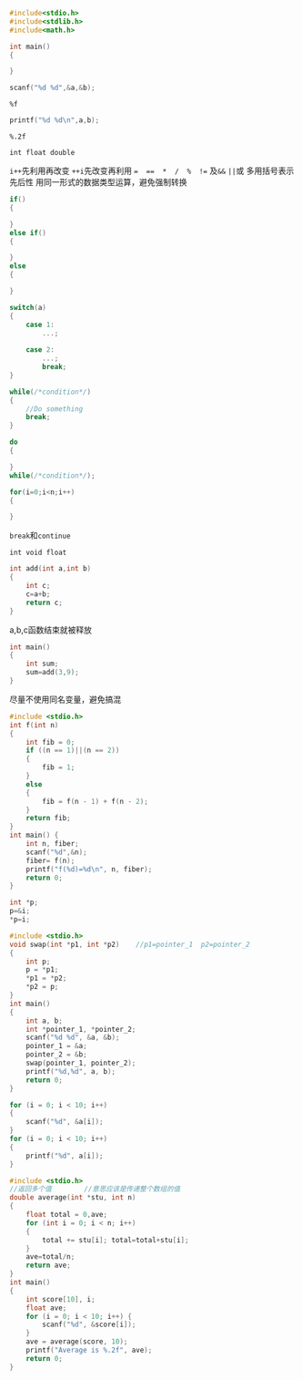 ```c
#include<stdio.h>
#include<stdlib.h>
#include<math.h>

int main()
{

}
```
```c
scanf("%d %d",&a,&b);
```
`%f`
```c
printf("%d %d\n",a,b);
```
`%.2f`

`int float double`

`i++`先利用再改变
`++i`先改变再利用
`=  ==  *  /  %  !=`
及`&&`  `||`或
多用括号表示先后性
用同一形式的数据类型运算，避免强制转换
```c
if()
{

}
else if()
{

}
else
{

}
```
```c
switch(a)
{
    case 1:
        ...;
        
    case 2:
        ...;
        break;
}
```
```c
while(/*condition*/)
{
    //Do something
    break;
}

do
{

} 
while(/*condition*/);
```
```c
for(i=0;i<n;i++)
{

}
```
`break`和`continue`

`int void float`
```c
int add(int a,int b)
{
    int c;
    c=a+b;
    return c;
}
```
a,b,c函数结束就被释放
```c
int main()
{
    int sum;
    sum=add(3,9);
}
```
尽量不使用同名变量，避免搞混
```c
#include <stdio.h>
int f(int n) 
{
    int fib = 0;
    if ((n == 1)||(n == 2)) 
    {
        fib = 1;
    } 
    else 
    {
        fib = f(n - 1) + f(n - 2);
    }
    return fib;
}
int main() {
    int n, fiber;
    scanf("%d",&n);
    fiber= f(n);
    printf("f(%d)=%d\n", n, fiber);
    return 0;
}
```
```c
int *p;
p=&i;
*p=i;
```
```c
#include <stdio.h>
void swap(int *p1, int *p2)    //p1=pointer_1  p2=pointer_2
{   
    int p;
    p = *p1;
    *p1 = *p2;
    *p2 = p;
}
int main() 
{
    int a, b;
    int *pointer_1, *pointer_2;
    scanf("%d %d", &a, &b);
    pointer_1 = &a;
    pointer_2 = &b;
    swap(pointer_1, pointer_2);
    printf("%d,%d", a, b);
    return 0;
}
```
```c
for (i = 0; i < 10; i++) 
{
    scanf("%d", &a[i]);
}
for (i = 0; i < 10; i++) 
{
    printf("%d", a[i]);
}
```
```c
#include <stdio.h>
//返回多个值        //意思应该是传递整个数组的值
double average(int *stu, int n) 
{
    float total = 0,ave;
    for (int i = 0; i < n; i++) 
    {
        total += stu[i]; total=total+stu[i];
    }
    ave=total/n;
    return ave;
}
int main() 
{
    int score[10], i;
    float ave;
    for (i = 0; i < 10; i++) {
        scanf("%d", &score[i]);
    }
    ave = average(score, 10);
    printf("Average is %.2f", ave);
    return 0;
}
```